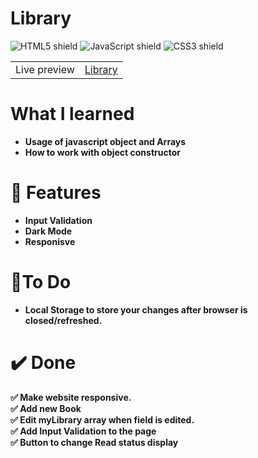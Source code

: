 #  Library
![HTML5 shield](https://img.shields.io/badge/-HTML5-blue)
![JavaScript shield](https://img.shields.io/badge/-JavaScript-yellow)
![CSS3 shield](https://img.shields.io/badge/-CSS3-orange)

|||
|---|---|
|Live preview|<a href="https://aswinth24.github.io/Library/" target="_blank">Library</a>|

 # What I learned
   - **Usage of javascript object and Arrays**
   - **How to work with object constructor**
   
# 🚀 Features
   - **Input Validation**
   - **Dark Mode**
   - **Responisve**
   
# 🔨To Do

  - **Local Storage to store your changes after browser is closed/refreshed.**

# ✔️ Done

 **✅ Make website responsive.**<br>
 **✅ Add new Book**<br>
 **✅ Edit myLibrary array when field is edited.**<br>
 **✅ Add Input Validation to the page**<br>
 **✅ Button to change Read status display**
